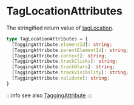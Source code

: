 # TagLocationAttributes

The stringified return value of [tagLocation](/tracking/api-reference/locationTaggers/tagLocation.md).

```typescript
type TagLocationAttributes = {
  [TaggingAttribute.elementId]: string;
  [TaggingAttribute.parentElementId]: string;
  [TaggingAttribute.context]: string;
  [TaggingAttribute.trackClicks]: string;
  [TaggingAttribute.trackBlurs]: string;
  [TaggingAttribute.trackVisibility]: string;
  [TaggingAttribute.validate]: string;
}
```

:::info see also
[TaggingAttribute](/tracking/api-reference/definitions/TaggingAttribute.md)
:::
